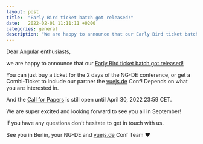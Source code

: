 ```yaml
---
layout: post
title:  "Early Bird ticket batch got released!"
date:   2022-02-01 11:11:11 +0200
categories: general
description: "We are happy to announce that our Early Bird ticket batch got released"
---
```


Dear Angular enthusiasts,

we are happy to announce that our [Early Bird ticket batch got released!](https://ng-de.us5.list-manage.com/track/click?u=465db430c1cb88ec6dea2ca40&id=2d844cc452&e=3b2a0d3d88)

You can just buy a ticket for the 2 days of the NG-DE conference, or get a Combi-Ticket to include our partner the [vuejs.de](https://conf.vuejs.de/) Conf! Depends on what you are interested in.

And the [Call for Papers](https://ng-de.us5.list-manage.com/track/click?u=465db430c1cb88ec6dea2ca40&id=21573adbf3&e=3b2a0d3d88) is still open until April 30, 2022 23:59 CET.

We are super excited and looking forward to see you all in September!

If you have any questions don’t hesitate to get in touch with us.

See you in Berlin,
your NG-DE and [vuejs.de](https://conf.vuejs.de) Conf Team  ❤️
